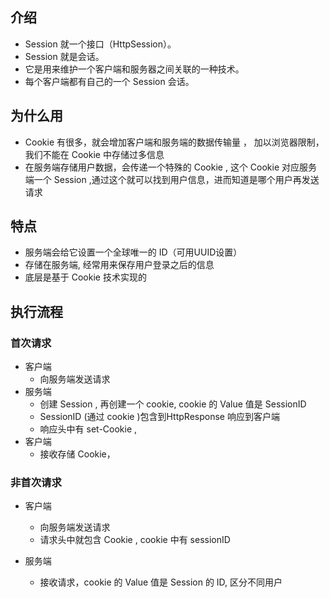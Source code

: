 ## 介绍

* Session 就一个接口（HttpSession）。 
* Session 就是会话。
* 它是用来维护一个客户端和服务器之间关联的一种技术。 
* 每个客户端都有自己的一个 Session 会话。

## 为什么用

*   Cookie 有很多，就会增加客户端和服务端的数据传输量 ， 加以浏览器限制，我们不能在 Cookie 中存储过多信息
*   在服务端存储用户数据，会传递一个特殊的 Cookie , 这个 Cookie 对应服务端一个 Session ,通过这个就可以找到用户信息，进而知道是哪个用户再发送请求

## 特点

* 服务端会给它设置一个全球唯一的 ID（可用UUID设置）
* 存储在服务端, 经常用来保存用户登录之后的信息
* 底层是基于 Cookie 技术实现的

## 执行流程

### 首次请求

* 客户端
    * 向服务端发送请求 
* 服务端
    * 创建 Session , 再创建一个 cookie, cookie 的 Value 值是 SessionID
    * SessionID (通过 cookie )包含到HttpResponse 响应到客户端
    * 响应头中有 set-Cookie ,
* 客户端
    * 接收存储 Cookie，

### 非首次请求

*   客户端
    
    * 向服务端发送请求 
    * 请求头中就包含 Cookie , cookie 中有  sessionID 
    
* 服务端

    * 接收请求，cookie 的 Value 值是 Session 的 ID,  区分不同用户

        













































































